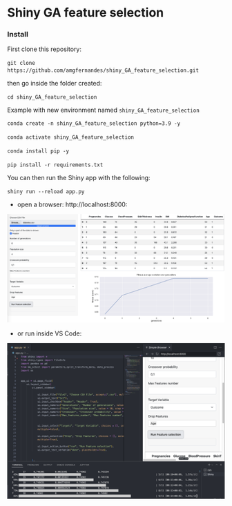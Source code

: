 # Shiny GA feature selection


### Install

First clone this repository:

`git clone https://github.com/amgfernandes/shiny_GA_feature_selection.git`

then go inside the folder created:

`cd shiny_GA_feature_selection`

Example with new environment named `shiny_GA_feature_selection`

```
conda create -n shiny_GA_feature_selection python=3.9 -y

conda activate shiny_GA_feature_selection

conda install pip -y

pip install -r requirements.txt
 ```

You can then run the Shiny app with the following:

`shiny run --reload app.py`

-  open a browser: http://localhost:8000:

<img src="img/shiny_browser.png" alt="Screenshot_browser" width="1200"/>

- or run inside VS Code:
<img src="img/shiny_vscode.png" alt="Screenshot_browser" width="1200"/>
